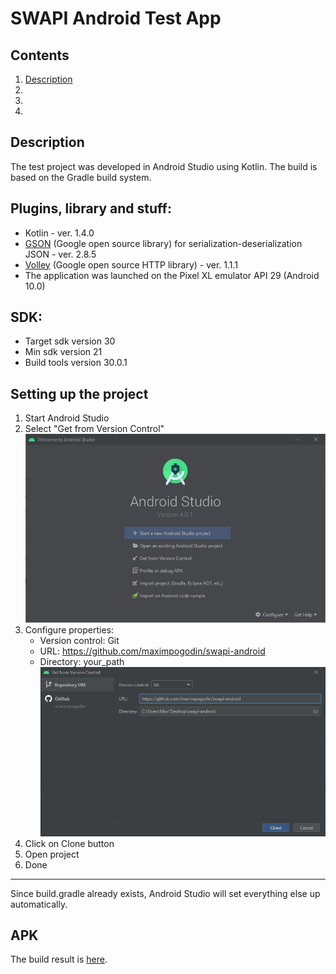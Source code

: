 # SWAPI Android Test App
## Contents
1. [Description](#description)
2. 
3. 
4. 
## Description
The test project was developed in Android Studio using Kotlin. The build is based on the Gradle build system.
## Plugins, library and stuff:
- Kotlin - ver. 1.4.0
- [GSON](https://github.com/google/gson) (Google open source library) for serialization-deserialization JSON - ver. 2.8.5
- [Volley](https://github.com/google/volley) (Google open source HTTP library) - ver. 1.1.1
- The application was launched on the Pixel XL emulator API 29 (Android 10.0)
## SDK:
- Target sdk version 30
- Min sdk version 21
- Build tools version 30.0.1
## Setting up the project
1. Start Android Studio
2. Select "Get from Version Control"
![](https://github.com/maximpogodin/swapi-android/blob/master/screenshots/step1.png)
3. Configure properties:
    * Version control: Git
    * URL: https://github.com/maximpogodin/swapi-android
    * Directory: your_path</br>
![](https://github.com/maximpogodin/swapi-android/blob/master/screenshots/step2.png)
4. Click on Clone button
5. Open project
6. Done
___
Since build.gradle already exists, Android Studio will set everything else up automatically.
## APK
The build result is [here](https://github.com/maximpogodin/swapi-android/tree/master/apk).
